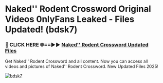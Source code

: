 # Naked'' Rodent Crossword Original Videos 0nlyFans Leaked - Files Updated! (bdsk7)

<h3>🔴 CLICK HERE 🌐==►► <a href="https://tinyurl.com/yckcrads" rel="nofollow">Naked'' Rodent Crossword Updated Files</a></h3>

Get Naked'' Rodent Crossword and all content. Now you can access all videos and pictures of Naked'' Rodent Crossword. New Updated Files 2025!

[![bdsk7](https://i.imgur.com/hpKpOFt.gif)](https://tinyurl.com/yckcrads)
